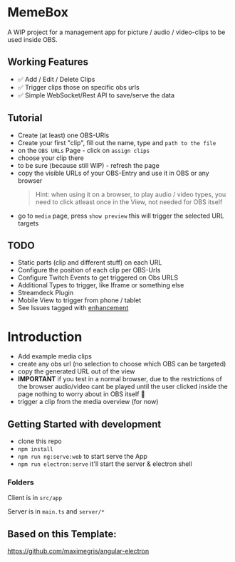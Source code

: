 # MemeBox

A WIP project for a management app for picture / audio / video-clips 
to be used inside OBS.

## Working Features

- :white_check_mark: Add / Edit / Delete Clips
- :white_check_mark: Trigger clips those on specific obs urls
- :white_check_mark: Simple WebSocket/Rest API to save/serve the data

## Tutorial
- Create (at least) one OBS-URls
- Create your first "clip", fill out the name, type and `path to the file`
- on the `OBS URLs` Page - click on `assign clips`
- choose your clip there
- to be sure (because still WIP) - refresh the page
- copy the visible URLs of your OBS-Entry and use it in OBS or any browser
  > Hint: when using it on a browser, to play audio / video types, you need to 
    click atleast once in the View, not needed for OBS itself
- go to `media` page, press `show preview` this will trigger the selected URL targets

## TODO

- Static parts (clip and different stuff) on each URL
- Configure the position of each clip per OBS-Urls
- Configure Twitch Events to get triggered on Obs URLS
- Additional Types to trigger, like Iframe or something else
- Streamdeck Plugin
- Mobile View to trigger from phone / tablet
- See Issues tagged with [enhancement](https://github.com/negue/meme-box/labels/enhancement) 


# Introduction

- Add example media clips
- create any obs url (no selection to choose which OBS can be targeted)
- copy the generated URL out of the view
- **IMPORTANT** if you test in a normal browser, 
  due to the restrictions of the browser audio/video cant 
  be played until the user clicked inside the page
  nothing to worry about in OBS itself :tada:
- trigger a clip from the media overview (for now)


## Getting Started with development

- clone this repo
- `npm install`
- `npm run ng:serve:web` to start serve the App
- `npm run electron:serve` it'll start the server & electron shell

### Folders
Client is in `src/app`

Server is in `main.ts` and `server/*`

## Based on this Template:
https://github.com/maximegris/angular-electron
